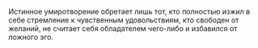 Истинное умиротворение обретает лишь тот, кто полностью изжил в себе стремление к чувственным удовольствиям, кто свободен от желаний, не считает себя обладателем чего-либо и избавился от ложного эго.